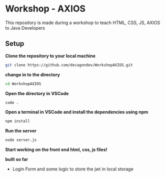 # Workshop - AXIOS
This repository is made during a workshop to teach HTML, CSS, JS, AXIOS to Java Developers

## Setup

**Clone the repository to your local machine**
```bash
git clone https://github.com/decagondev/WorkshopAXIOS.git
```

**change in to the directory**
```bash
cd WorkshopAXIOS
```

**Open the directory in VSCode**
```bash
code .
```

**Open a terminal in VSCode and install the dependencies using npm**
```bash
npm install
```
**Run the server**
```bash
node server.js
```

**Start working on the front end html, css, js files!**

**built so far**
- Login Form and some logic to store the jwt in local storage



